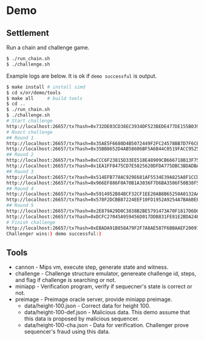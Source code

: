 # Demo

## Settlement

Run a chain and challenge game.

```bash
$ ./run_chain.sh
$ ./challenge.sh
```

Example logs are below. It is ok if `demo successful` is output.

```bash
$ make install # install simd
$ cd x/or/demo/tools
$ make all     # build tools
$ cd ..
$ ./run_chain.sh
$ ./challenge.sh
# Start challenge
http://localhost:26657/tx?hash=0x732DE03CD38EC3934DF523BEDE477DE155B039330DA460C8A66239DFE1650F72
# Nsect challenge
## Round 1
http://localhost:26657/tx?hash=0x35AE5F6680D4B5072449F2FC24578BB7D7F6CBB07DB02CF76D9A4D8398B54E2D
http://localhost:26657/tx?hash=0x35BB8652D4AB58606BF5A6B44C0519FACC95258BEC9BA714640593BB650F6494
## Round 2
http://localhost:26657/tx?hash=0xCCC6F23815D33EE518E48909CB666718B13F75F163BFF71FB892F799EC2FD31A
http://localhost:26657/tx?hash=0x1EA1FF8475CD7E5825620DFDA775DBC3BDADBADBA96EC0ABBE8DFAB6F90BAF2C
## Round 3
http://localhost:26657/tx?hash=0x514EFB778AC929E681AF5534E39A825A8F1CCDFC6987B77FF206FAAE1232E158
http://localhost:26657/tx?hash=0x966EF886F0A70B1A3036F7D6BA3506F50B38F53FA50C45160D90C78C8E2CD585
## Round 4
http://localhost:26657/tx?hash=0x5914952B84BCF32CF1EE20AB8B65250A0132AA614114958A15C1700CBD613FFE
http://localhost:26657/tx?hash=0x578F2DCBB87224EEF10FD1952A9254A7BA6BEEFF31490ECBA252D6114F64B46D
## Round 5
http://localhost:26657/tx?hash=0x2E879A29D0C3838B2BE5791473A70F1817D6D07289070E6EC473079133206550
http://localhost:26657/tx?hash=0xDCFC27045A959456D017DDB831FE81E2BDA24EF816F3E1684BB2DA643FCC69A2
# Finish challenge
http://localhost:26657/tx?hash=0xEBADA91B858A79F2F7A8AE587F6BBAAEF20097C527FAA7FAB80FCC7B24ED1693
Challenger wins:) demo successful:)
```

## Tools

- cannon - Mips vm, execute step, generate state and witness.
- challenge - Challenge structure emulator, genereate challenge id, steps, and flag if challenge is searching or not.
- miniapp - Verification program, verify if sequecner's state is correct or not.
- preimage - Preimage oracle server, provide miniapp preimage.
    - data/height-100.json - Correct data for height 100.
    - data/height-100-def.json - Malicious data. This demo assume that this data is proposed by malicious sequencer.
    - data/height-100-cha.json - Data for verification. Challenger prove sequencer's fraud using this data.
